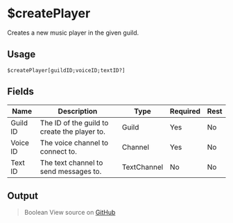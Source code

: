 # $createPlayer
Creates a new music player in the given guild.
## Usage
```
$createPlayer[guildID;voiceID;textID?]
```
## Fields
|   Name   |                 Description                  |    Type     | Required | Rest |
|----------|----------------------------------------------|-------------|----------|------|
| Guild ID | The ID of the guild to create the player to. | Guild       | Yes      | No   |
| Voice ID | The voice channel to connect to.             | Channel     | Yes      | No   |
| Text ID  | The text channel to send messages to.        | TextChannel | No       | No   |

## Output
> Boolean
View source on [GitHub](https://github.com/tryforge/forgelink/blob/dev/src/natives/createPlayer.ts)
